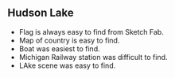 ## Hudson Lake

- Flag is always easy to find from Sketch Fab.
- Map of country is easy to find.
- Boat was easiest to find.
- Michigan Railway station was difficult to find.
- LAke scene was easy to find.